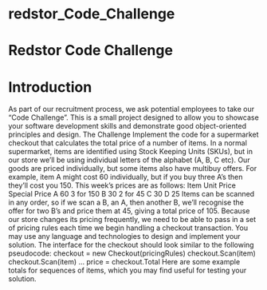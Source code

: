 # redstor_Code_Challenge
# Redstor Code Challenge
# Introduction
As part of our recruitment process, we ask potential employees to take our “Code
Challenge”. This is a small project designed to allow you to showcase your software
development skills and demonstrate good object-oriented principles and design.
The Challenge
Implement the code for a supermarket checkout that calculates the total price of a number of
items. In a normal supermarket, items are identified using Stock Keeping Units (SKUs), but
in our store we’ll be using individual letters of the alphabet (A, B, C etc). Our goods are
priced individually, but some items also have multibuy offers. For example, item A might cost
60 individually, but if you buy three A’s then they’ll cost you 150. This week’s prices are as
follows:
Item Unit Price Special Price
A 60 3 for 150
B 30 2 for 45
C 30
D 25
Items can be scanned in any order, so if we scan a B, an A, then another B, we’ll recognise
the offer for two B’s and price them at 45, giving a total price of 105. Because our store
changes its pricing frequently, we need to be able to pass in a set of pricing rules each time
we begin handling a checkout transaction.
You may use any language and technologies to design and implement your solution. The
interface for the checkout should look similar to the following pseudocode:
checkout = new Checkout(pricingRules)
checkout.Scan(item)
checkout.Scan(item)
…
price = checkout.Total
Here are some example totals for sequences of items, which you may find useful for testing
your solution.
